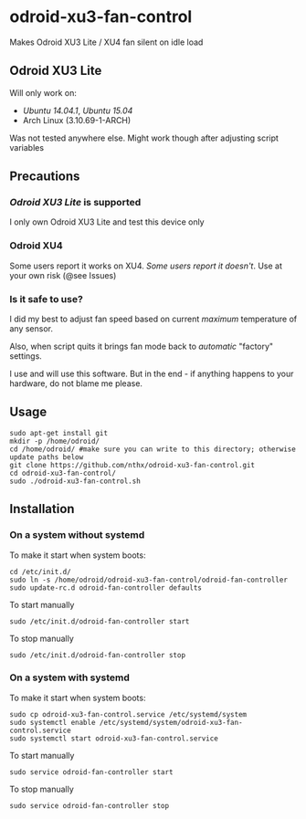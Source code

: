# odroid-xu3-fan-control
Makes Odroid XU3 Lite / XU4 fan silent on idle load

## Odroid XU3 Lite

Will only work on:
* *Ubuntu 14.04.1*, *Ubuntu 15.04*
* Arch Linux (3.10.69-1-ARCH)

Was not tested anywhere else. Might work though after adjusting script variables

## Precautions

### *Odroid XU3 Lite* is supported

I only own Odroid XU3 Lite and test this device only

### Odroid XU4

Some users report it works on XU4. *Some users report it doesn't*. Use at your own risk (@see Issues)

### Is it safe to use?

I did my best to adjust fan speed based on current *maximum* temperature of any sensor.

Also, when script quits it brings fan mode back to *automatic* "factory" settings.

I use and will use this software. But in the end - if anything happens to your hardware, do not blame me please.

## Usage

    sudo apt-get install git
    mkdir -p /home/odroid/
    cd /home/odroid/ #make sure you can write to this directory; otherwise update paths below
    git clone https://github.com/nthx/odroid-xu3-fan-control.git
    cd odroid-xu3-fan-control/
    sudo ./odroid-xu3-fan-control.sh

## Installation

### On a system without systemd

To make it start when system boots:

    cd /etc/init.d/
    sudo ln -s /home/odroid/odroid-xu3-fan-control/odroid-fan-controller
    sudo update-rc.d odroid-fan-controller defaults

To start manually

    sudo /etc/init.d/odroid-fan-controller start

To stop manually

    sudo /etc/init.d/odroid-fan-controller stop

### On a system with systemd

To make it start when system boots:

    sudo cp odroid-xu3-fan-control.service /etc/systemd/system
    sudo systemctl enable /etc/systemd/system/odroid-xu3-fan-control.service
    sudo systemctl start odroid-xu3-fan-control.service
    

To start manually

    sudo service odroid-fan-controller start

To stop manually

    sudo service odroid-fan-controller stop
